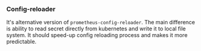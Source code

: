### Config-reloader


 It's alternative version of `prometheus-config-reloader`.
 The main difference is ability to read secret directly from kubernetes and write it to local file system.
 It should speed-up config reloading process and makes it more predictable.